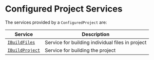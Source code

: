 Configured Project Services
===========================

The services provided by a `ConfiguredProject` are:

| Service                               | Description                                    |
|---------------------------------------|------------------------------------------------|
|[`IBuildFiles`](building.md#building)  |Service for building individual files in project|
|[`IBuildProject`](building.md#building)|Service for building the project                |
